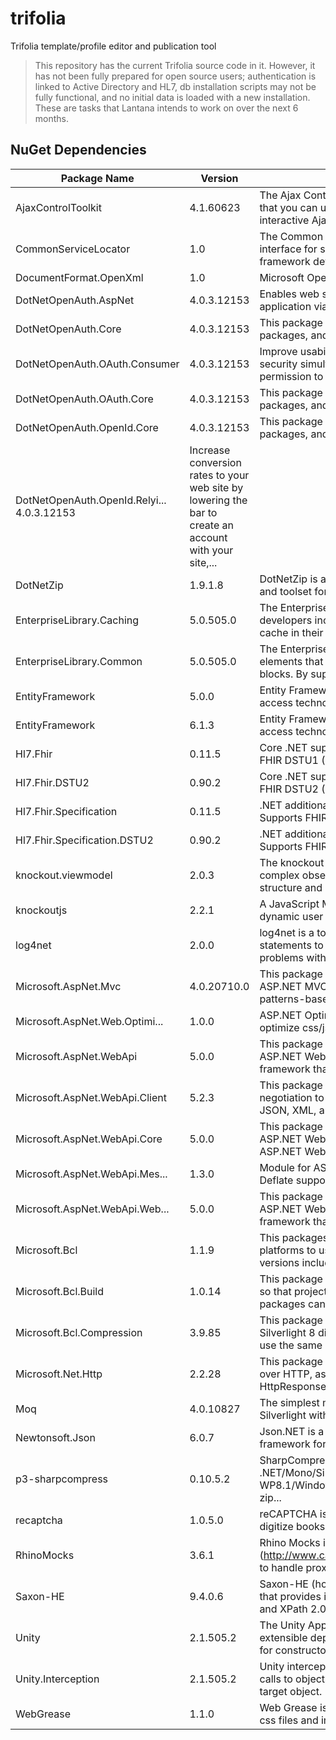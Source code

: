 # trifolia
Trifolia template/profile editor and publication tool

> This repository has the current Trifolia source code in it. However, it has not been fully prepared for open source users; authentication is linked to Active Directory and HL7, db installation scripts may not be fully functional, and no initial data is loaded with a new installation. These are tasks that Lantana intends to work on over the next 6 months.

## NuGet Dependencies
| Package Name | Version | Description |
| ------------ | ------- | ----------- |
| AjaxControlToolkit |  4.1.60623 | The Ajax Control Toolkit contains a rich set of controls that you can use to build highly responsive and interactive Ajax-enabled ... |
| CommonServiceLocator | 1.0 | The Common Service Locator library contains a shared interface for service location which application and framework developers can... |
| DocumentFormat.OpenXml | 1.0 | Microsoft OpenXML SDK 2.0 |
| DotNetOpenAuth.AspNet | 4.0.3.12153 |  Enables web site visitors to log into an ASP.NET web application via popular identity providers,... |
| DotNetOpenAuth.Core | 4.0.3.12153 |  This package contains shared code for other NuGet packages, and contains no public API in and of itself. |   
| DotNetOpenAuth.OAuth.Consumer | 4.0.3.12153 |  Improve usability, reliability, conversion rates and security simultaneously by simply asking the user for permission to access th... |
| DotNetOpenAuth.OAuth.Core | 4.0.3.12153 |  This package contains shared code for other NuGet packages, and contains no public API in and of itself. |   
| DotNetOpenAuth.OpenId.Core | 4.0.3.12153 |  This package contains shared code for other NuGet packages, and contains no public API in and of itself. |  
| DotNetOpenAuth.OpenId.Relyi... 4.0.3.12153 |  Increase conversion rates to your web site by lowering the bar to create an account with your site,... |     
| DotNetZip | 1.9.1.8 | DotNetZip is an easy-to-use, FAST, FREE class library and toolset for manipulating zip files or folders. |
| EnterpriseLibrary.Caching | 5.0.505.0 | The Enterprise Library Caching Application Block lets developers incorporate a local in-memory or persistent cache in their applic... |
| EnterpriseLibrary.Common | 5.0.505.0 | The Enterprise Library Common assembly contains elements that are shared among multiple application blocks. By supplying a set of ... |
| EntityFramework | 5.0.0 | Entity Framework is Microsoft's recommended data access technology for new applications. |
| EntityFramework | 6.1.3 | Entity Framework is Microsoft's recommended data access technology for new applications. |
| Hl7.Fhir | 0.11.5 |    Core .NET support for working with HL7 FHIR. Supports FHIR DSTU1 (0.0.83). |
| Hl7.Fhir.DSTU2 | 0.90.2 | Core .NET support for working with HL7 FHIR. Supports FHIR DSTU2 (1.0). |
| Hl7.Fhir.Specification | 0.11.5 | .NET additional support for working with HL7 FHIR. Supports FHIR DSTU1 (0.0.83). |
| Hl7.Fhir.Specification.DSTU2 | 0.90.2 | .NET additional support for working with HL7 FHIR. Supports FHIR DSTU2 (1.0). |
| knockout.viewmodel | 2.0.3 | The knockout viewmodel plugin  allows you create complex observable viewmodels easily and with more structure and control than eve... |
| knockoutjs | 2.2.1 | A JavaScript MVVM library to help you create rich, dynamic user interfaces with clean maintainable code |
| log4net | 2.0.0 | log4net is a tool to help the programmer output log statements to a variety of output targets. In case of problems with an applica... |
| Microsoft.AspNet.Mvc | 4.0.20710.0 | This package contains the runtime assemblies for ASP.NET MVC. ASP.NET MVC gives you a powerful, patterns-based way to build dynami... |
| Microsoft.AspNet.Web.Optimi... | 1.0.0 | ASP.NET Optimization introduces a way to bundle and optimize css/js files. |
| Microsoft.AspNet.WebApi | 5.0.0 | This package contains everything you need to host ASP.NET Web API on IIS. ASP.NET Web API is a framework that makes it easy to bui... |
| Microsoft.AspNet.WebApi.Client | 5.2.3 | This package adds support for formatting and content negotiation to System.Net.Http. It includes support for JSON, XML, and form U... |
| Microsoft.AspNet.WebApi.Core | 5.0.0 | This package contains the core runtime assemblies for ASP.NET Web API. This package is used by hosts of the ASP.NET Web API runtim... |
| Microsoft.AspNet.WebApi.Mes... | 1.3.0 | Module for ASP.NET Web API that enables GZip and Deflate support for incoming and outgoing requests. ... |
| Microsoft.AspNet.WebApi.Web... | 5.0.0 | This package contains everything you need to host ASP.NET Web API on IIS. ASP.NET Web API is a framework that makes it easy to bui... |
| Microsoft.Bcl | 1.1.9 | This packages enables projects targeting down-level platforms to use some of the types added in later versions including:... |
| Microsoft.Bcl.Build | 1.0.14 | This package provides build infrastructure components so that projects referencing specific Microsoft packages can successfully bu... |
| Microsoft.Bcl.Compression | 3.9.85 | This package allows projects targeting Windows Phone Silverlight 8 directly or using portable class libraries to use the same ZipA... |
| Microsoft.Net.Http | 2.2.28 | This package includes HttpClient for sending requests over HTTP, as well as HttpRequestMessage and HttpResponseMessage for process... |
| Moq | 4.0.10827 | The simplest mocking library for .NET 3.5/4.0 and Silverlight with deep C# 3.0 integration. |
| Newtonsoft.Json | 6.0.7 |     Json.NET is a popular high-performance JSON framework for .NET |
| p3-sharpcompress | 0.10.5.2 |  SharpCompress is a compression library for .NET/Mono/Silverlight/WP7, WP8, WP8.1/WindowsStore that can unrar, decompress 7zip, zip... |
| recaptcha | 1.0.5.0 |   reCAPTCHA is a free CAPTCHA service that helps to digitize books, newspapers and old time radio shows. |
| RhinoMocks |  3.6.1 |     Rhino Mocks is using Castle Dynamic Proxy (http://www.castleproject.org/dynamicproxy/index.html) to handle proxying the types it n... |
| Saxon-HE | 9.4.0.6 |   Saxon-HE (home edition) is an open source product that provides implementations of XSLT 2.0, XQuery 1.0, and XPath 2.0 at the basi... |
| Unity | 2.1.505.2 | The Unity Application Block (Unity) is a lightweight extensible dependency injection container with support for constructor, prope... |
| Unity.Interception | 2.1.505.2 | Unity interception enables you to effectively capture calls to objects and add additional functionality to the target object. Inte... |
| WebGrease | 1.1.0 | Web Grease is a suite of tools for optimizing javascript, css files and images. |
